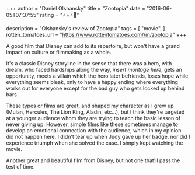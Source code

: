 +++
author = "Daniel Olshansky"
title = "Zootopia"
date = "2016-06-05T07:37:55"
rating = "⭐⭐⭐🌟"

description = "Olshansky's review of Zootopia"
tags = [
    "movie",
]
rotten_tomatoes_url = "https://www.rottentomatoes.com//m/zootopia"
+++

A good film that Disney can add to its repertoire, but won't have a grand impact on culture or filmmaking as a whole. 

It's a classic Disney storyline in the sense that there was a hero, with dream, who faced hardships along the way, *insert montage here*, gets an opportunity, meets a villain which the hero later befriends, loses hope while everything seems bleak, only  to have a happy ending where everything works out for everyone except for the bad guy who gets locked up behind bars.

These types or films are great, and shaped my character as I grew up (Mulan, Hercules, The Lion King, Aladin, etc...), but I think they're targeted at a younger audience whom they are trying to teach the basic lesson of never giving up. However, simple films like these sometimes manage to develop an emotional connection with the audience, which in my opinion did not happen here. I didn't tear up when Judy gave up her badge, nor did I experience triumph when she solved the case. I simply kept watching the movie.

Another great and beautiful film from Disney, but not one that'll pass the test of time.
